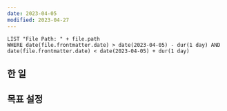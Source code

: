 ```yaml
---
date: 2023-04-05
modified: 2023-04-27
---
```


```dataview
LIST "File Path: " + file.path
WHERE date(file.frontmatter.date) > date(2023-04-05) - dur(1 day) AND date(file.frontmatter.date) < date(2023-04-05) + dur(1 day)
```

## 한 일

## 목표 설정
